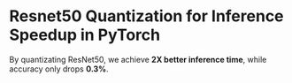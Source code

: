 # Resnet50 Quantization for Inference Speedup in PyTorch

By quantizating ResNet50, we achieve **2X better inference time**, while accuracy only drops **0.3%**.

